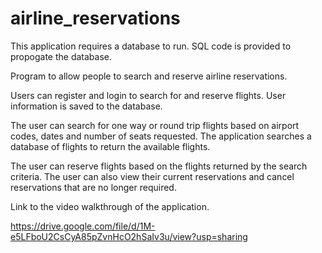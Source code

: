 # airline_reservations
This application requires a database to run. SQL code is provided to propogate the database.

Program to allow people to search and reserve airline reservations.

Users can register and login to search for and reserve flights. User information is saved to the database.

The user can search for one way or round trip flights based on airport codes, dates and number of seats requested. The application searches a database of flights to return the available flights.

The user can reserve flights based on the flights returned by the search criteria. The user can also view their current reservations and cancel reservations that are no longer required.

Link to the video walkthrough of the application.

https://drive.google.com/file/d/1M-e5LFboU2CsCyA85pZvnHcO2hSaIv3u/view?usp=sharing
